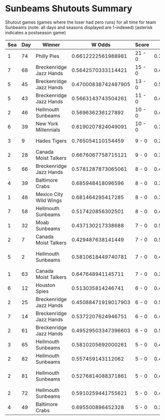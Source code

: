 # Sunbeams Shutouts Summary



Shutout games (games where the loser had zero runs) for all time for team Sunbeams (note: all days and seasons displayed are 1-indexed) (asterisk indicates a postseason game)


| Sea | Day | Winner | W Odds | Score | L Odds | Loser | 
| ------ |------ |------ |------ |------ |------ |------ |
| 1 | 74 | Philly Pies | 0.6612222561988981 | 21 - 0 | 0.33877774380110204 | Moab Sunbeams | 
| 7 | 68 | Breckenridge Jazz Hands | 0.5642570333114421 | 15 - 0 | 0.43574296668855705 | Hellmouth Sunbeams | 
| 5 | 45 | Breckenridge Jazz Hands | 0.47000838742487905 | 13 - 0 | 0.5299916125751201 | Hellmouth Sunbeams | 
| 5 | 43 | Breckenridge Jazz Hands | 0.5663143743504261 | 11 - 0 | 0.433685625649573 | Hellmouth Sunbeams | 
| 2 | 46 | Hellmouth Sunbeams | 0.569636236127892 | 10 - 0 | 0.430363763872107 | Seattle Garages | 
| 6 | 39 | New York Millennials | 0.6190207824049091 | 10 - 0 | 0.38097921759509 | Hellmouth Sunbeams | 
| 3 | 9 | Hades Tigers | 0.765054110154459 | 9 - 0 | 0.23494588984554002 | Hellmouth Sunbeams | 
| 2 | 28 | Canada Moist Talkers | 0.6676067758715121 | 9 - 0 | 0.33239322412848704 | Hellmouth Sunbeams | 
| 5 | 66 | Breckenridge Jazz Hands | 0.5781287873065061 | 8 - 0 | 0.42187121269349304 | Hellmouth Sunbeams | 
| 4 | 39 | Baltimore Crabs | 0.685948418096596 | 8 - 0 | 0.31405158190340304 | Hellmouth Sunbeams | 
| 1 | 48 | Mexico City Wild Wings | 0.681464295417285 | 8 - 0 | 0.318535704582714 | Moab Sunbeams | 
| 7 | 58 | Hellmouth Sunbeams | 0.517420856302501 | 8 - 0 | 0.48257914369749805 | Houston Spies | 
| 1 | 32 | Moab Sunbeams | 0.437130217338688 | 7 - 0 | 0.562869782661311 | Philly Pies | 
| 2 | 7 | Canada Moist Talkers | 0.429487638141449 | 7 - 0 | 0.57051236185855 | Hellmouth Sunbeams | 
| 5 | 2 | Hellmouth Sunbeams | 0.5810618449740781 | 7 - 0 | 0.418938155025921 | Mexico City Wild Wings | 
| 1 | 63 | Canada Moist Talkers | 0.647648941145711 | 7 - 0 | 0.352351058854288 | Moab Sunbeams | 
| 6 | 12 | Houston Spies | 0.513035814246741 | 6 - 0 | 0.48696418575325806 | Hellmouth Sunbeams | 
| 2 | 25 | Breckenridge Jazz Hands | 0.45088471919017903 | 6 - 0 | 0.5491152808098201 | Hellmouth Sunbeams | 
| 7 | 14 | Breckenridge Jazz Hands | 0.5372207624946751 | 6 - 0 | 0.462779237505324 | Hellmouth Sunbeams | 
| 2 | 61 | Breckenridge Jazz Hands | 0.49529503347396603 | 6 - 0 | 0.504704966526033 | Hellmouth Sunbeams | 
| 3 | 65 | Hellmouth Sunbeams | 0.5810205692000261 | 5 - 0 | 0.418979430799973 | Baltimore Crabs | 
| 2 | 82 | Hellmouth Sunbeams | 0.557459143112062 | 5 - 0 | 0.44254085688793704 | Houston Spies | 
| 2 | 81 | Hellmouth Sunbeams | 0.5276814088371861 | 5 - 0 | 0.47231859116281305 | Mexico City Wild Wings | 
| 2 | 72 | Hellmouth Sunbeams | 0.5910259441755621 | 5 - 0 | 0.408974055824437 | Houston Spies | 
| 4 | 49 | Baltimore Crabs | 0.695500896452328 | 5 - 0 | 0.304499103547671 | Hellmouth Sunbeams | 


